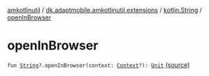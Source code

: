 [amkotlinutil](../../index.md) / [dk.adaptmobile.amkotlinutil.extensions](../index.md) / [kotlin.String](index.md) / [openInBrowser](./open-in-browser.md)

# openInBrowser

`fun `[`String`](https://kotlinlang.org/api/latest/jvm/stdlib/kotlin/-string/index.html)`?.openInBrowser(context: `[`Context`](https://developer.android.com/reference/android/content/Context.html)`?): `[`Unit`](https://kotlinlang.org/api/latest/jvm/stdlib/kotlin/-unit/index.html) [(source)](https://github.com/adaptmobile-organization/amkotlinutil/tree/master/amkotlinutil/amkotlinutil/src/main/java/dk/adaptmobile/amkotlinutil/extensions/StringExtensions.kt#L32)
